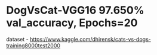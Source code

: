# DogVsCat-VGG16 97.650% val_accuracy, Epochs=20
dataset - https://www.kaggle.com/dhirensk/cats-vs-dogs-training8000test2000
